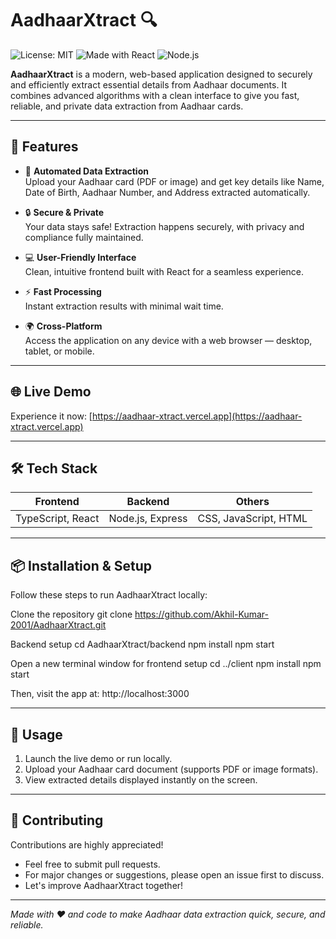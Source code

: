 # AadhaarXtract 🔍

![License: MIT](https://img.shields.io/badge/License-MIT-green.svg) ![Made with React](https://img.shields.io/badge/Made%20with-React-blue.svg) ![Node.js](https://img.shields.io/badge/Backend-Node.js-brightgreen.svg)

**AadhaarXtract** is a modern, web-based application designed to securely and efficiently extract essential details from Aadhaar documents. It combines advanced algorithms with a clean interface to give you fast, reliable, and private data extraction from Aadhaar cards.

---

## 🚀 Features

- 🎯 **Automated Data Extraction**  
  Upload your Aadhaar card (PDF or image) and get key details like Name, Date of Birth, Aadhaar Number, and Address extracted automatically.

- 🔒 **Secure & Private**  
  Your data stays safe! Extraction happens securely, with privacy and compliance fully maintained.

- 💻 **User-Friendly Interface**  
  Clean, intuitive frontend built with React for a seamless experience.

- ⚡ **Fast Processing**  
  Instant extraction results with minimal wait time.

- 🌍 **Cross-Platform**  
  Access the application on any device with a web browser — desktop, tablet, or mobile.

---

## 🌐 Live Demo

Experience it now: [https://aadhaar-xtract.vercel.app](https://aadhaar-xtract.vercel.app)

---

## 🛠️ Tech Stack

| Frontend            | Backend        | Others            |
|---------------------|----------------|-------------------|
| TypeScript, React   | Node.js, Express | CSS, JavaScript, HTML |

---

## 📦 Installation & Setup

Follow these steps to run AadhaarXtract locally:

Clone the repository
git clone https://github.com/Akhil-Kumar-2001/AadhaarXtract.git

Backend setup
cd AadhaarXtract/backend
npm install
npm start

Open a new terminal window for frontend setup
cd ../client
npm install
npm start

Then, visit the app at:
http://localhost:3000


---

## 📄 Usage

1. Launch the live demo or run locally.
2. Upload your Aadhaar card document (supports PDF or image formats).
3. View extracted details displayed instantly on the screen.

---

## 🤝 Contributing

Contributions are highly appreciated!

- Feel free to submit pull requests.
- For major changes or suggestions, please open an issue first to discuss.
- Let's improve AadhaarXtract together!


---

*Made with ❤️ and code to make Aadhaar data extraction quick, secure, and reliable.*

